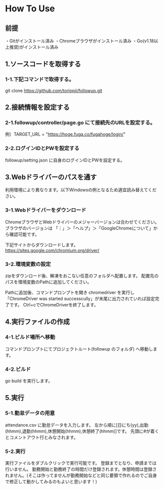 # How To Use

## 前提
・Gitがインストール済み
・Chromeブラウザがインストール済み
・Go(v1.18以上推奨)がインストール済み

## 1.ソースコードを取得する

### 1-1.下記コマンドで取得する。
git clone https://github.com/torippii/followup.git

## 2.接続情報を設定する

### 2-1.followup/controller/page.go にて接続先のURLを設定する。
例）TARGET_URL = "https://hoge.fuga.co/fugahoge/login/"

### 2-2.ログインIDとPWを設定する
followup/setting.json に自身のログインIDとPWを設定する。

## 3.Webドライバーのパスを通す
利用環境により異なります。以下Windowsの例となるため適宜読み替えてください。

### 3-1.Webドライバーをダウンロード
ChromeブラウザとWebドライバーのメジャーバージョンは合わせてください。
ブラウザのバージョンは 「︙」＞「ヘルプ」＞「GoogleChromeについて」から確認可能です。

下記サイトからダウンロードします。
https://sites.google.com/chromium.org/driver/

### 3-2.環境変数の設定
zipをダウンロード後、解凍をおこない任意のフォルダへ配置します。
配置先のパスを環境変数のPathに追加してください。

Pathに追加後、コマンドプロンプトを開き chromedriver を実行し「ChromeDriver was started successcully」が末尾に出力されていれば設定完了です。
Ctrl+cでChromeDriverを終了します。

## 4.実行ファイルの作成

### 4-1.ビルド場所へ移動
コマンドプロンプトにてプロジェクトルート(followup のフォルダ) へ移動します。

### 4-2.ビルド
go build を実行します。

## 5.実行

### 5-1.勤怠データの用意
attendance.csv に勤怠データを入力します。
左から順に[日にち(yy),出勤(hhmm),退勤(hhmm),休憩開始(hhmm),休憩終了(hhmm)]です。
先頭に#が着くとコメントアウト行とみなされます。

### 5-2.実行
実行ファイルをダブルクリックで実行可能です。
登録までとなり、申請までは行いません。
勤務開始と勤務終了の時間だけ登録されます。休憩時間は登録されません。(そこは作ってませんが勤務開始などと同じ要領で作れるのでご自身で修正して動かしてみるのもよいと思います！)


